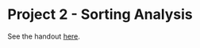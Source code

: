 # Project 2 - Sorting Analysis

See the handout [here](https://www.dropbox.com/s/tr728w85wx27gzu/CSE3353%20Lab%202.pdf?dl=0). 

